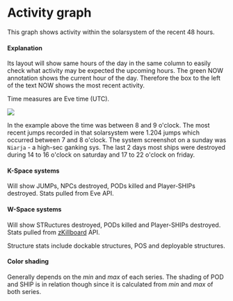# Activity graph
This graph shows activity within the solarsystem of the recent 48 hours. 
#### Explanation
Its layout will show same hours of the day in the same column to easily check what activity may be expected the upcoming hours.
The green NOW annotation shows the current hour of the day.
Therefore the box to the left of the text NOW shows the most recent activity.

Time measures are Eve time (UTC).

<img src="https://raw.githubusercontent.com/Risingson/eedocs/master/docs/images/ssi/act2.png">

In the example above the time was between 8 and 9 o'clock. The most recent jumps recorded in that solarsystem were 1.204 jumps which occurred between 7 and 8 o'clock.
The system screenshot on a sunday was `Niarja` - a high-sec ganking sys. The last 2 days most ships were destroyed during 14 to 16 o'clock on saturday and 17 to 22 o'clock on friday. 

#### K-Space systems
Will show JUMPs, NPCs destroyed, PODs killed and Player-SHIPs destroyed. 
Stats pulled from Eve API.

#### W-Space systems
Will show STRuctures destroyed, PODs killed and Player-SHIPs destroyed. 
Stats pulled from [zKillboard](https://zKillboard.com/) API.

Structure stats include dockable structures, POS and deployable structures.

#### Color shading
Generally depends on the *min* and *max* of each series. The shading of POD and SHIP is in relation though since it is calculated from *min* and *max* of both series.

<!--stackedit_data:
eyJoaXN0b3J5IjpbLTQ0MzA5MzI1OSwtMTkzNjEwMzcyM119
-->
